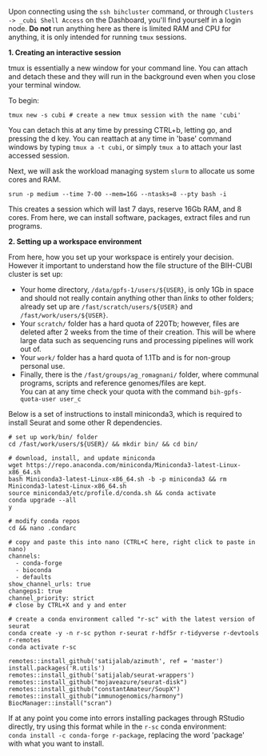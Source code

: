 Upon connecting using the ```ssh bihcluster``` command, or through ```Clusters -> _cubi Shell Access``` on the Dashboard, you'll find yourself in a login node. **Do not** run anything here as there is limited RAM and CPU for anything, it is only intended for running ```tmux``` sessions.  

**1. Creating an interactive session** 

tmux is essentially a new window for your command line. You can attach and detach these and they will run in the background even when you close your terminal window.  

To begin:
```
tmux new -s cubi # create a new tmux session with the name 'cubi'
```

You can detach this at any time by pressing CTRL+b, letting go, and pressing the d key. You can reattach at any time in 'base' command windows by typing ```tmux a -t cubi```, or simply ```tmux a``` to attach your last accessed session.  

Next, we will ask the workload managing system ```slurm``` to allocate us some cores and RAM.

```srun -p medium --time 7-00 --mem=16G --ntasks=8 --pty bash -i```  

This creates a session which will last 7 days, reserve 16Gb RAM, and 8 cores. From here, we can install software, packages, extract files and run programs.

**2. Setting up a workspace environment**

From here, how you set up your workspace is entirely your decision. However it important to understand how the file structure of the BIH-CUBI cluster is set up:

- Your home directory, ```/data/gpfs-1/users/${USER}```, is only 1Gb in space and should not really contain anything other than *links* to other folders; already set up are ```/fast/scratch/users/${USER}``` and ```/fast/work/users/${USER}```.  
- Your ```scratch/``` folder has a hard quota of 220Tb; however, files are deleted after 2 weeks from the time of their creation. This will be where large data such as sequencing runs and processing pipelines will work out of.
- Your ```work/``` folder has a hard quota of 1.1Tb and is for non-group personal use.
- Finally, there is the ```/fast/groups/ag_romagnani/``` folder, where communal programs, scripts and reference genomes/files are kept.  
You can at any time check your quota with the command ```bih-gpfs-quota-user user_c```

Below is a set of instructions to install miniconda3, which is required to install Seurat and some other R dependencies.

```
# set up work/bin/ folder
cd /fast/work/users/${USER}/ && mkdir bin/ && cd bin/

# download, install, and update miniconda 
wget https://repo.anaconda.com/miniconda/Miniconda3-latest-Linux-x86_64.sh
bash Miniconda3-latest-Linux-x86_64.sh -b -p miniconda3 && rm Miniconda3-latest-Linux-x86_64.sh
source miniconda3/etc/profile.d/conda.sh && conda activate
conda upgrade --all
y

# modify conda repos 
cd && nano .condarc

# copy and paste this into nano (CTRL+C here, right click to paste in nano)
channels:
  - conda-forge
  - bioconda
  - defaults
show_channel_urls: true
changeps1: true
channel_priority: strict
# close by CTRL+X and y and enter

# create a conda environment called "r-sc" with the latest version of seurat
conda create -y -n r-sc python r-seurat r-hdf5r r-tidyverse r-devtools r-remotes
conda activate r-sc

remotes::install_github('satijalab/azimuth', ref = 'master')
install.packages('R.utils')
remotes::install_github('satijalab/seurat-wrappers')
remotes::install_github("mojaveazure/seurat-disk")
remotes::install_github("constantAmateur/SoupX")
remotes::install_github("immunogenomics/harmony")
BiocManager::install("scran")
```  

If at any point you come into errors installing packages through RStudio directly, try using this format while in the ```r-sc``` conda environment:  
```conda install -c conda-forge r-package```, replacing the word 'package' with what you want to install.
